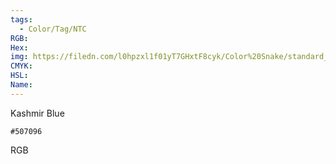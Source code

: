 ```yaml
---
tags:
  - Color/Tag/NTC
RGB:
Hex:
img: https://filedn.com/l0hpzxl1f01yT7GHxtF8cyk/Color%20Snake/standard_csv_to_svg/%23/507096.svg
CMYK:
HSL:
Name:
---
```

Kashmir Blue
```palette
#507096
```
RGB
